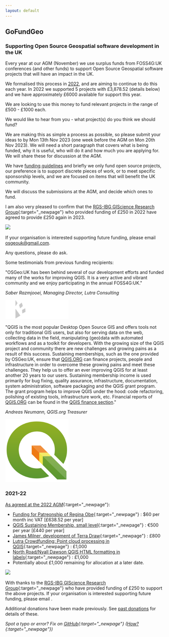 ```yaml
---
layout: default
---
```


## GoFundGeo 

### Supporting Open Source Geospatial software development in the UK

Every year at our AGM (November) we use surplus funds from FOSS4G:UK conferences (and other funds) to support Open Source Geospatial software projects that will have an impact in the UK. 

We formalised this process in [2022](https://lists.osgeo.org/pipermail/uk/2022-September/001152.html), and are aiming to continue to do this each year. In 2022 we supported 5 projects with £3,878.52 (details below) and we have approximately £6000 available for support this year. 

We are looking to use this money to fund relevant projects in the range of £500 - £1000 each.

We would like to hear from you - what project(s) do you think we should fund? 

We are making this as simple a process as possible, so please submit your ideas to <span class="osgeoemail"></span> by Mon 13th Nov 2023 (one week before the AGM on Mon 20th Nov 2023). We will need a short paragraph that covers what is being funded, why it is useful, who will do it and how much you are applying for. We will share these for discussion at the AGM.

We have [funding guidelines](https://uk.osgeo.org/fundingguidelines.html) and briefly we only fund open source projects, our preference is to support discrete pieces of work, or to meet specific sponsorship levels, and we are focused on items that will benefit the UK community.

We will discuss the submissions at the AGM, and decide which ones to fund. 

I am also very pleased to confirm that the [RGS-IBG GIScience Research Group](https://geoinfo.science/){:target="_newpage"} who provided funding of £250 in 2022 have agreed to provide £250 again in 2023. 

[<img src="images/rgs-giscrg-logo.png" width="200">](https://geoinfo.science/)

If your organisation is interested supporting future funding, please email [osgeouk@gmail.com](mailto:osgeouk@gmail.com). 

Any questions, please do ask. 

Some testimonials from previous funding recipients:

"OSGeo:UK has been behind several of our development efforts and funded many of the works for improving QGIS. It is a very active and vibrant community and we enjoy participating in the annual FOSS4G:UK."

*Saber Razmjooei, Managing Director, Lutra Consulting*

[<img src="images/lutra-logo-gray.png" width="200">](https://www.lutraconsulting.co.uk/)


"QGIS is the most popular Desktop Open Source GIS and offers tools not only for traditional GIS users, but also for serving data on the web, collecting data in the field, manipulating (geo)data with automated workflows and as a toolkit for developers. With the growing size of the QGIS project and community there are new challenges and growing pains as a result of this success. Sustaining memberships, such as the one provided by OSGeo:UK, ensure that [QGIS.ORG](https://qgis.org/) can finance projects, people and infrastructure in order to overcome these growing pains and meet these challenges. They help us to offer an ever improving QGIS for at least another 20 years to our users. Sustaining membership income is used primarily for bug fixing, quality assurance, infrastructure, documentation, system administration, software packaging and the QGIS grant program. The grant program helps to improve QGIS under the hood: code refactoring, polishing of existing tools, infrastructure work, etc. Financial reports of [QGIS.ORG](https://qgis.org/) can be found in the [QGIS finance section](https://www.qgis.org/en/site/getinvolved/governance/finance/index.html)."

*Andreas Neumann, QGIS.org Treasurer*

[<img src="images/QGIS_logo_new.svg.png " width="200">](https://qgis.org/)

### 2021-22 

[As agreed at the 2022 AGM](https://uk.osgeo.org/agm/agm2022minutes.html){:target="_newpage"}:

* [Funding for Patreonship of Regina Obe](https://www.patreon.com/reginaobe/overview){:target="_newpage"} : $60 per month inc VAT [£638.52 per year]
* [QGIS Sustaining Membership, small level](https://www.qgis.org/en/site/about/sustaining_members.html){:target="_newpage"} : €500 per year [£440 per year]
* [James Milner, development of Terra Draw](https://github.com/JamesLMilner/terra-draw){:target="_newpage"} : £800
* [Lutra Crowdfunding: Point cloud processing in QGIS](https://www.lutraconsulting.co.uk/crowdfunding/pointcloud-processing-qgis/){:target="_newpage"} : £1,000
* [North Road/Nyall Dawson QGIS HTML formatting in labels](https://github.com/qgis/QGIS/pull/50848){:target="_newpage"} : £1,000
* Potentially about £1,000 remaining for allocation at a later date.


[<img src="images/rgs-giscrg-logo.png" width="200">](https://geoinfo.science/)

With thanks to the [RGS-IBG GIScience Research Group](https://geoinfo.science/){:target="_newpage"} who have provided funding of £250 to support the above projects. If your organisation is interested supporting future funding, please email <span class="osgeoemail"></span>. 

Additional donations have been made previously. See [past donations](pastdonations.html) for details of these. 

*Spot a typo or error? Fix on [GitHub](https://github.com/osgeouk/website/blob/gh-pages/gofundgeo.md){:target="_newpage"} ([How?](https://uk.osgeo.org/editing-on-github){:target="_newpage"})*

<!-- Jonny Huck Email Obfuscator -->
<!-- Simply add...  <span class="osgeoemail"></span>  ...wherever you would like the email link to appear -->
<script>
    let spans = document.getElementsByClassName('osgeoemail');
    for (let i = 0; i < spans.length; i++){
        spans[i].innerHTML = Tea.decrypt("TaP7QMCgFhScZikfQl5S2WfHPdfSh44LhvA4yCJITheD063TvlsEuDlGFtNkE+SCMIKiymkA/88=", "foss4g");
    }
</script>


